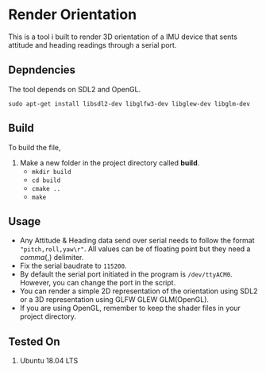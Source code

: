 # Render Orientation

This is a tool i built to render 3D orientation of a IMU device that sents attitude and heading readings through a serial port.

## Depndencies

The tool depends on SDL2 and OpenGL.

`sudo apt-get install libsdl2-dev libglfw3-dev libglew-dev libglm-dev`

## Build

To build the file,

1. Make a new folder in the project directory called **build**.
    - `mkdir build`
    - `cd build`
    - `cmake ..`
    - `make`
 
## Usage

- Any Attitude & Heading data send over serial needs to follow the format `"pitch,roll,yaw\r"`. All values can be of floating point but they need a _comma_(,) delimiter.
- Fix the serial baudrate to `115200`.
- By default the serial port initiated in the program is `/dev/ttyACM0`. However, you can change the port in the script.
- You can render a simple 2D representation of the orientation using SDL2 or a 3D representation using GLFW GLEW GLM(OpenGL).
- If you are using OpenGL, remember to keep the shader files in your project directory.

## Tested On

1. Ubuntu 18.04 LTS
